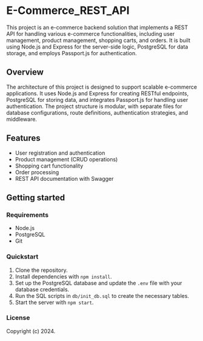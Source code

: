 # E-Commerce_REST_API

This project is an e-commerce backend solution that implements a REST API for handling various e-commerce functionalities, including user management, product management, shopping carts, and orders. It is built using Node.js and Express for the server-side logic, PostgreSQL for data storage, and employs Passport.js for authentication.

## Overview

The architecture of this project is designed to support scalable e-commerce applications. It uses Node.js and Express for creating RESTful endpoints, PostgreSQL for storing data, and integrates Passport.js for handling user authentication. The project structure is modular, with separate files for database configurations, route definitions, authentication strategies, and middleware.

## Features

- User registration and authentication
- Product management (CRUD operations)
- Shopping cart functionality
- Order processing
- REST API documentation with Swagger

## Getting started

### Requirements

- Node.js
- PostgreSQL
- Git

### Quickstart

1. Clone the repository.
2. Install dependencies with `npm install`.
3. Set up the PostgreSQL database and update the `.env` file with your database credentials.
4. Run the SQL scripts in `db/init_db.sql` to create the necessary tables.
5. Start the server with `npm start`.

### License

Copyright (c) 2024.